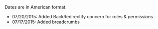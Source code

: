 Dates are in American format.

- 07/20/2015: Added BackRedirectify concern for roles & permissions
- 07/17/2015: Added breadcrumbs
